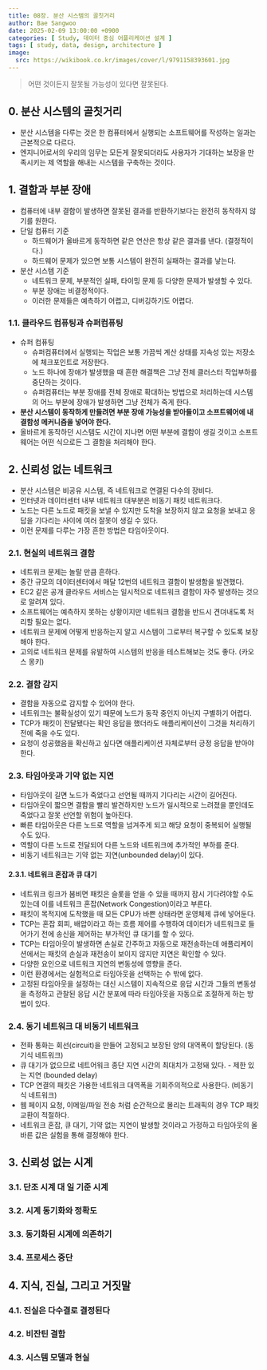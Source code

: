 ```yaml
---
title: 08장. 분산 시스템의 골칫거리
author: Bae Sangwoo
date: 2025-02-09 13:00:00 +0900
categories: [ Study, 데이터 중심 어플리케이션 설계 ]
tags: [ study, data, design, architecture ]
image:
  src: https://wikibook.co.kr/images/cover/l/9791158393601.jpg
---
```



> 어떤 것이든지 잘못될 가능성이 있다면 잘못된다.

## 0. 분산 시스템의 골칫거리

- 분산 시스템을 다루는 것은 한 컴퓨터에서 실행되는 소프트웨어를 작성하는 일과는 근본적으로 다르다.
- 엔지니어로서의 우리의 임무는 모든게 잘못되더라도 사용자가 기대하는 보장을 만족시키는 제 역할을 해내는 시스템을 구축하는 것이다.

## 1. 결함과 부분 장애

- 컴퓨터에 내부 결함이 발생하면 잘못된 결과를 반환하기보다는 완전히 동작하지 않기를 원한다.
- 단일 컴퓨터 기준
  - 하드웨어가 올바르게 동작하면 같은 연산은 항상 같은 결과를 낸다. (결정적이다.)
  - 하드웨어 문제가 있으면 보통 시스템이 완전히 실패하는 결과를 낳는다.
- 분산 시스템 기준
  - 네트워크 문제, 부분적인 실패, 타이밍 문제 등 다양한 문제가 발생할 수 있다.
  - 부분 장애는 비결정적이다.
  - 이러한 문제들은 예측하기 어렵고, 디버깅하기도 어렵다.

### 1.1. 클라우드 컴퓨팅과 슈퍼컴퓨팅

- 슈퍼 컴퓨팅
  - 슈퍼컴퓨터에서 실행되는 작업은 보통 가끔씩 계산 상태를 지속성 있는 저장소에 체크포인트로 저장한다.
  - 노드 하나에 장애가 발생했을 때 흔한 해결책은 그냥 전체 클러스터 작업부하를 중단하는 것이다.
  - 슈퍼컴퓨터는 부분 장애를 전체 장애로 확대하는 방법으로 처리하는데 시스템의 어느 부분에 장애가 발생하면 그냥 전체가 죽게 한다.
- **분산 시스템이 동작하게 만들려면 부분 장애 가능성을 받아들이고 소프트웨어에 내결함성 메커니즘을 넣어야 한다.**
- 올바르게 동작하던 시스템도 시간이 지나면 어떤 부분에 결함이 생길 것이고 소프트웨어는 어떤 식으로든 그 결함을 처리해야 한다.

## 2. 신뢰성 없는 네트워크

- 분산 시스템은 비공유 시스템, 즉 네트워크로 연결된 다수의 장비다.
- 인터넷과 데이터센터 내부 네트워크 대부분은 비동기 패킷 네트워크다.
- 노드는 다른 노드로 패킷을 보낼 수 있지만 도착을 보장하지 않고 요청을 보내고 응답을 기다리는 사이에 여러 잘못이 생길 수 있다.
- 이런 문제를 다루는 가장 흔한 방법은 타임아웃이다.

### 2.1. 현실의 네트워크 결함

- 네트워크 문제는 놀랄 만큼 흔하다.
- 중간 규모의 데이터센터에서 매달 12번의 네트워크 결함이 발생함을 발견했다.
- EC2 같은 공개 클라우드 서비스는 일시적으로 네트워크 결함이 자주 발생하는 것으로 알려져 있다.
- 소프트웨어는 예측하지 못하는 상황이지만 네트워크 결함을 반드시 견뎌내도록 처리할 필요는 없다.
- 네트워크 문제에 어떻게 반응하는지 알고 시스템이 그로부터 복구할 수 있도록 보장해야 한다.
- 고의로 네트워크 문제를 유발하여 시스템의 반응을 테스트해보는 것도 좋다. (카오스 몽키)

### 2.2. 결함 감지

- 결함을 자동으로 감지할 수 있어야 한다.
- 네트워크는 불확실성이 있기 때문에 노드가 동작 중인지 아닌지 구별하기 어렵다.
- TCP가 패킷이 전달됐다는 확인 응답을 했더라도 애플리케이션이 그것을 처리하기 전에 죽을 수도 있다.
- 요청이 성공했음을 확신하고 싶다면 애플리케이션 자체로부터 긍정 응답을 받아야 한다.

### 2.3. 타임아웃과 기약 없는 지연

- 타임아웃이 길면 노드가 죽었다고 선언될 때까지 기다리는 시간이 길어진다.
- 타임아웃이 짧으면 결함을 빨리 발견하지만 노드가 일시적으로 느려졌을 뿐인데도 죽었다고 잘못 선언할 위험이 높아진다.
- 빠른 타임아웃은 다른 노드로 역할을 넘겨주게 되고 해당 요청이 중복되어 실행될 수도 있다.
- 역할이 다른 노드로 전달되어 다른 노드와 네트워크에 추가적인 부하를 준다.
- 비동기 네트워크는 기약 없는 지연(unbounded delay)이 있다.

#### 2.3.1. 네트워크 혼잡과 큐 대기

- 네트워크 링크가 붐비면 패킷은 슬롯을 얻을 수 있을 때까지 잠시 기다려야할 수도 있는데 이를 네트워크 혼잡(Network Congestion)이라고 부른다.
- 패킷이 목적지에 도착했을 때 모든 CPU가 바쁜 상태라면 운영체제 큐에 넣어둔다.
- TCP는 혼잡 회피, 배압이라고 하는 흐름 제어를 수행하여 데이터가 네트워크로 들어가기 전에 송신을 제어하는 부가적인 큐 대기를 할 수 있다.
- TCP는 타임아웃이 발생하면 손실로 간주하고 자동으로 재전송하는데 애플리케이션에서는 패킷의 손실과 재전송이 보이지 않지만 지연은 확인할 수 있다.
- 다양한 요인으로 네트워크 지연의 변동성에 영향을 준다.
- 이런 환경에서는 실험적으로 타임아웃을 선택하는 수 밖에 없다.
- 고정된 타임아웃을 설정하는 대신 시스템이 지속적으로 응답 시간과 그들의 변동성을 측정하고 관찰된 응답 시간 분포에 따라 타임아웃을 자동으로 조절하게 하는 방법이 있다.

### 2.4. 동기 네트워크 대 비동기 네트워크

- 전화 통화는 회선(circuit)을 만들어 고정되고 보장된 양의 대역폭이 할당된다. (동기식 네트워크)
- 큐 대기가 없으므로 네트어워크 종단 지연 시간의 최대치가 고정돼 있다. - 제한 있는 지연 (bounded delay)
- TCP 연결의 패킷은 가용한 네트워크 대역폭을 기회주의적으로 사용한다. (비동기식 네트워크)
- 웹 페이지 요청, 이메일/파일 전송 처럼 순간적으로 몰리는 트래픽의 경우 TCP 패킷 교환이 적절하다.
- 네트워크 혼잡, 큐 대기, 기약 없는 지연이 발생할 것이라고 가정하고 타임아웃의 올바른 값은 실험을 통해 결정해야 한다.

## 3. 신뢰성 없는 시계

### 3.1. 단조 시계 대 일 기준 시계

### 3.2. 시계 동기화와 정확도

### 3.3. 동기화된 시계에 의존하기

### 3.4. 프로세스 중단

## 4. 지식, 진실, 그리고 거짓말

### 4.1. 진실은 다수결로 결정된다

### 4.2. 비잔틴 결함

### 4.3. 시스템 모델과 현실
